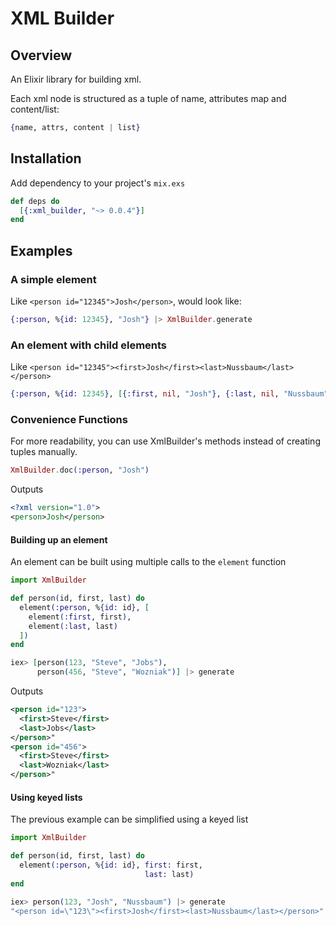 XML Builder
=======

## Overview

An Elixir library for building xml.

Each xml node is structured as a tuple of name, attributes map and content/list:

```elixir
{name, attrs, content | list}
```

## Installation

Add dependency to your project's `mix.exs`

```elixir
def deps do
  [{:xml_builder, "~> 0.0.4"}]
end
```

## Examples

### A simple element

Like `<person id="12345">Josh</person>`, would look like:

```elixir
{:person, %{id: 12345}, "Josh"} |> XmlBuilder.generate
```

### An element with child elements

Like `<person id="12345"><first>Josh</first><last>Nussbaum</last></person>`

```elixir
{:person, %{id: 12345}, [{:first, nil, "Josh"}, {:last, nil, "Nussbaum"}]} |> XmlBuilder.generate
```

### Convenience Functions

For more readability, you can use XmlBuilder's methods instead of creating tuples manually.

```elixir
XmlBuilder.doc(:person, "Josh")
```

Outputs

```xml
<?xml version="1.0">
<person>Josh</person>
```

#### Building up an element

An element can be built using multiple calls to the `element` function

```elixir
import XmlBuilder

def person(id, first, last) do
  element(:person, %{id: id}, [
    element(:first, first),
    element(:last, last)
  ])
end

iex> [person(123, "Steve", "Jobs"),
      person(456, "Steve", "Wozniak")] |> generate
```

Outputs

```xml
<person id="123">
  <first>Steve</first>
  <last>Jobs</last>
</person>"
<person id="456">
  <first>Steve</first>
  <last>Wozniak</last>
</person>"
```

#### Using keyed lists

The previous example can be simplified using a keyed list

```elixir
import XmlBuilder

def person(id, first, last) do
  element(:person, %{id: id}, first: first,
                              last: last)
end

iex> person(123, "Josh", "Nussbaum") |> generate
"<person id=\"123\"><first>Josh</first><last>Nussbaum</last></person>"
```
